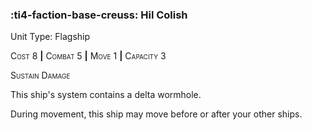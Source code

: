 ### :ti4-faction-base-creuss: **Hil Colish**

Unit Type: Flagship 

<span style="font-variant:small-caps;">Cost</span> 8 __|__ <span style="font-variant:small-caps;">Combat</span> 5 __|__ <span style="font-variant:small-caps;">Move</span> 1 __|__ <span style="font-variant:small-caps;">Capacity</span> 3

<span style="font-variant:small-caps;">Sustain Damage</span>

This ship's system contains a delta wormhole. 

During movement, this ship may move before or after your other ships.
